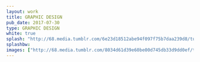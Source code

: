 ```yaml
---
layout: work
title: GRAPHIC DESIGN
pub_date: 2017-07-30
type: GRAPHIC DESIGN
white: true
splash: "http://68.media.tumblr.com/6e23d18512abe94f097f75b7daa239d8/tumblr_otwugkYGHP1s771xno2_1280.png"
splashbw: 
images: ["http://68.media.tumblr.com/8034d61d39e60be00d745db33d9dd0ef/tumblr_otwugkYGHP1s771xno1_1280.png"]
---
```

